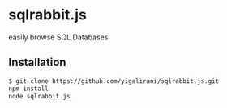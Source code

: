 # sqlrabbit.js


easily browse SQL Databases
## Installation

```sh
$ git clone https://github.com/yigalirani/sqlrabbit.js.git
npm install
node sqlrabbit.js
```

